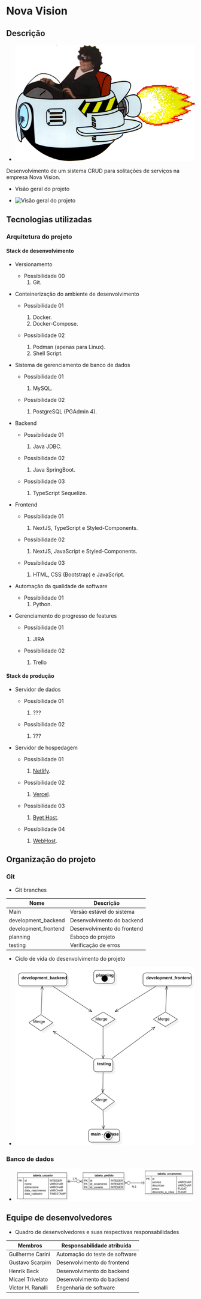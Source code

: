 # Nova Vision

## Descrição

- ![Logo Victor 3D](./docs/assets/victor_3d.png)

Desenvolvimento de um sistema CRUD para solitações de serviços na empresa Nova Vision.

- Visão geral do projeto

- ![Visão geral do projeto]()

## Tecnologias utilizadas

### Arquitetura do projeto

#### Stack de desenvolvimento

- Versionamento
    - Possibilidade 00
        1. Git.

- Conteinerização do ambiente de desenvolvimento
    - Possibilidade 01
        1. Docker.
        1. Docker-Compose.

    - Possibilidade 02
        1. Podman (apenas para Linux).
        1. Shell Script.

- Sistema de gerenciamento de banco de dados
    - Possibilidade 01
        1. MySQL.

    - Possibilidade 02
        1. PostgreSQL (PGAdmin 4).

- Backend
    - Possibilidade 01
        1. Java JDBC.

    - Possibilidade 02
        1. Java SpringBoot.

    - Possibilidade 03
        1. TypeScript Sequelize.

- Frontend
    - Possibilidade 01
        1. NextJS, TypeScript e Styled-Components.

    - Possibilidade 02
        1. NextJS, JavaScript e Styled-Components.

    - Possibilidade 03
        1. HTML, CSS (Bootstrap) e JavaScript.

- Automação da qualidade de software
    - Possibilidade 01
        1. Python.

- Gerenciamento do progresso de features
    - Possibilidade 01
        1. JIRA

    - Possibilidade 02
        1. Trello

#### Stack de produção

- Servidor de dados
    - Possibilidade 01
        1. ???

    - Possibilidade 02
        1. ???

- Servidor de hospedagem
    - Possibilidade 01
        1. [Netlify](https://www.netlify.com/).

    - Possibilidade 02
        1. [Vercel](https://vercel.com/).

    - Possibilidade 03
        1. [Byet Host](https://byet.host/).

    - Possibilidade 04
        1. [WebHost](https://www.000webhost.com/).

## Organização do projeto

### Git

- Git branches

|Nome                   |Descrição
|---                    |---
|Main                   |Versão estável do sistema
|development_backend    |Desenvolvimento do backend
|development_frontend   |Desenvolvimento do frontend
|planning               |Esboço do projeto
|testing                |Verificação de erros

- Ciclo de vida do desenvolvimento do projeto

- ![](./docs/assets/git_branches.svg)

### Banco de dados

- ![Relacionamento normalizado das tabelas](./docs/assets/diagrama_entidade_relacionamento.svg)

## Equipe de desenvolvedores

- Quadro de desenvolvedores e suas respectivas responsabilidades

|Membros            |Responsabilidade atribuída
|---                |---
|Guilherme Carini   |Automação do teste de software
|Gustavo Scarpim    |Desenvolvimento do frontend
|Henrik Beck        |Desenvolvimento do backend
|Micael Trivelato   |Desenvolvimento do backend
|Victor H. Ranalli  |Engenharia de software